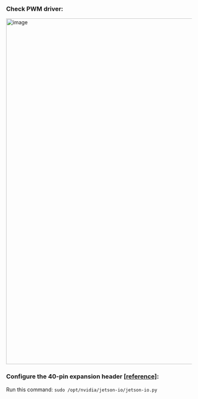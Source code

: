 ### Check PWM driver:

<img width="936" alt="image" src="https://github.com/Ezgii/Jetson-Orin-Nano/assets/4748948/bb4c4c8e-4183-41c9-8a55-ba521d491eb9">

### Configure the 40-pin expansion header [[reference]](https://docs.nvidia.com/jetson/archives/l4t-archived/l4t-3231/index.html#page/Tegra%20Linux%20Driver%20Package%20Development%20Guide/hw_setup_jetson_io.html):

Run this command:
`sudo /opt/nvidia/jetson-io/jetson-io.py`
